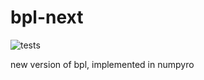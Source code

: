 # bpl-next
![tests](https://github.com/anguswilliams91/bpl-next/workflows/tests.yml/badge.svg)

new version of bpl, implemented in numpyro
